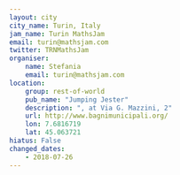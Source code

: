 ```yaml
---
layout: city                                           
city_name: Turin, Italy                                                          
jam_name: Turin MathsJam
email: turin@mathsjam.com
twitter: TRNMathsJam
organiser:
    name: Stefania
    email: turin@mathsjam.com
location:
    group: rest-of-world
    pub_name: "Jumping Jester"
    description: ", at Via G. Mazzini, 2"
    url: http://www.bagnimunicipali.org/
    lon: 7.6816719
    lat: 45.063721
hiatus: False
changed_dates:
    - 2018-07-26
---
```

